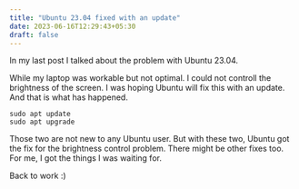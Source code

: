 ```yaml
---
title: "Ubuntu 23.04 fixed with an update"
date: 2023-06-16T12:29:43+05:30
draft: false
---
```


In my last post I talked about the problem with Ubuntu 23.04.

While my laptop was workable but not optimal. I could not controll the brightness of the screen. I was hoping Ubuntu will fix this with an update. And that is what has happened.

```
sudo apt update
sudo apt upgrade
```

Those two are not new to any Ubuntu user. But with these two, Ubuntu got the fix for the brightness control problem. There might be other fixes too. For me, I got the things I was waiting for.

Back to work :)
